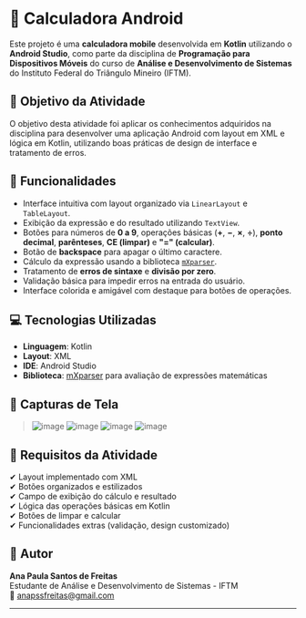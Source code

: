 # 📱 Calculadora Android

Este projeto é uma **calculadora mobile** desenvolvida em **Kotlin** utilizando o **Android Studio**, como parte da disciplina de **Programação para Dispositivos Móveis** do curso de **Análise e Desenvolvimento de Sistemas** do Instituto Federal do Triângulo Mineiro (IFTM).

## 🎯 Objetivo da Atividade

O objetivo desta atividade foi aplicar os conhecimentos adquiridos na disciplina para desenvolver uma aplicação Android com layout em XML e lógica em Kotlin, utilizando boas práticas de design de interface e tratamento de erros.

## 🧩 Funcionalidades

- Interface intuitiva com layout organizado via `LinearLayout` e `TableLayout`.
- Exibição da expressão e do resultado utilizando `TextView`.
- Botões para números de **0 a 9**, operações básicas (**+**, **−**, **×**, **÷**), **ponto decimal**, **parênteses**, **CE (limpar)** e **"=" (calcular)**.
- Botão de **backspace** para apagar o último caractere.
- Cálculo da expressão usando a biblioteca [`mXparser`](http://mathparser.org/).
- Tratamento de **erros de sintaxe** e **divisão por zero**.
- Validação básica para impedir erros na entrada do usuário.
- Interface colorida e amigável com destaque para botões de operações.

## 💻 Tecnologias Utilizadas

- **Linguagem**: Kotlin
- **Layout**: XML
- **IDE**: Android Studio
- **Biblioteca**: [mXparser](https://github.com/mariuszgromada/MathParser.org-mXparser) para avaliação de expressões matemáticas

## 📸 Capturas de Tela

> ![image](https://github.com/user-attachments/assets/96a78694-d0d8-4c58-8939-22fbddd33536)
> ![image](https://github.com/user-attachments/assets/82416ed2-6e1a-4faa-8e6a-7f0d988701dd)
> ![image](https://github.com/user-attachments/assets/94d32954-54d0-420d-9bdd-a316cd96b2bd)
> ![image](https://github.com/user-attachments/assets/d6fae46b-94b2-49b1-8215-003a9a9eed88)


## 📝 Requisitos da Atividade

✔ Layout implementado com XML  
✔ Botões organizados e estilizados  
✔ Campo de exibição do cálculo e resultado  
✔ Lógica das operações básicas em Kotlin  
✔ Botões de limpar e calcular  
✔ Funcionalidades extras (validação, design customizado)

## 🧠 Autor

**Ana Paula Santos de Freitas**  
Estudante de Análise e Desenvolvimento de Sistemas - IFTM  
📧 anapssfreitas@gmail.com 

---

